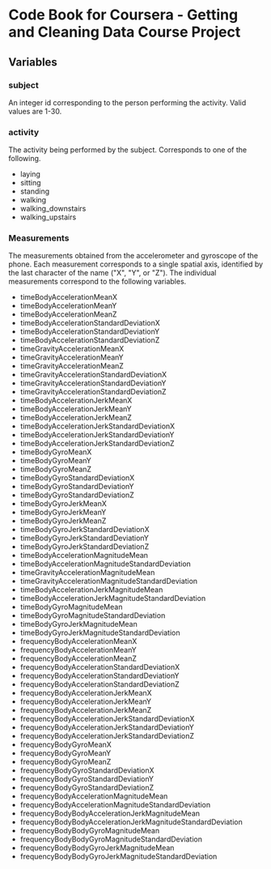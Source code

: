 # Code Book for Coursera - Getting and Cleaning Data Course Project

## Variables

### subject

An integer id corresponding to the person performing the activity. Valid values are 1-30.

### activity

The activity being performed by the subject. Corresponds to one of the following.

*   laying
*   sitting
*   standing
*   walking
*   walking_downstairs
*   walking_upstairs

### Measurements

The measurements obtained from the accelerometer and gyroscope of the phone. Each measurement corresponds to a single spatial axis, identified by the last character of the name ("X", "Y", or "Z"). The individual measurements correspond to the following variables.

* timeBodyAccelerationMeanX                                  
* timeBodyAccelerationMeanY                                  
* timeBodyAccelerationMeanZ                                  
* timeBodyAccelerationStandardDeviationX                     
* timeBodyAccelerationStandardDeviationY                     
* timeBodyAccelerationStandardDeviationZ                     
* timeGravityAccelerationMeanX                               
* timeGravityAccelerationMeanY                               
* timeGravityAccelerationMeanZ                               
* timeGravityAccelerationStandardDeviationX                  
* timeGravityAccelerationStandardDeviationY                  
* timeGravityAccelerationStandardDeviationZ                  
* timeBodyAccelerationJerkMeanX                              
* timeBodyAccelerationJerkMeanY                              
* timeBodyAccelerationJerkMeanZ                              
* timeBodyAccelerationJerkStandardDeviationX                 
* timeBodyAccelerationJerkStandardDeviationY                 
* timeBodyAccelerationJerkStandardDeviationZ                 
* timeBodyGyroMeanX                                          
* timeBodyGyroMeanY                                          
* timeBodyGyroMeanZ                                          
* timeBodyGyroStandardDeviationX                             
* timeBodyGyroStandardDeviationY                             
* timeBodyGyroStandardDeviationZ                             
* timeBodyGyroJerkMeanX                                      
* timeBodyGyroJerkMeanY                                      
* timeBodyGyroJerkMeanZ                                      
* timeBodyGyroJerkStandardDeviationX                         
* timeBodyGyroJerkStandardDeviationY                         
* timeBodyGyroJerkStandardDeviationZ                         
* timeBodyAccelerationMagnitudeMean                          
* timeBodyAccelerationMagnitudeStandardDeviation             
* timeGravityAccelerationMagnitudeMean                       
* timeGravityAccelerationMagnitudeStandardDeviation          
* timeBodyAccelerationJerkMagnitudeMean                      
* timeBodyAccelerationJerkMagnitudeStandardDeviation         
* timeBodyGyroMagnitudeMean                                  
* timeBodyGyroMagnitudeStandardDeviation                     
* timeBodyGyroJerkMagnitudeMean                              
* timeBodyGyroJerkMagnitudeStandardDeviation                 
* frequencyBodyAccelerationMeanX                             
* frequencyBodyAccelerationMeanY                             
* frequencyBodyAccelerationMeanZ                             
* frequencyBodyAccelerationStandardDeviationX                
* frequencyBodyAccelerationStandardDeviationY                
* frequencyBodyAccelerationStandardDeviationZ                
* frequencyBodyAccelerationJerkMeanX                         
* frequencyBodyAccelerationJerkMeanY                         
* frequencyBodyAccelerationJerkMeanZ                         
* frequencyBodyAccelerationJerkStandardDeviationX            
* frequencyBodyAccelerationJerkStandardDeviationY            
* frequencyBodyAccelerationJerkStandardDeviationZ            
* frequencyBodyGyroMeanX                                     
* frequencyBodyGyroMeanY                                     
* frequencyBodyGyroMeanZ                                     
* frequencyBodyGyroStandardDeviationX                        
* frequencyBodyGyroStandardDeviationY                        
* frequencyBodyGyroStandardDeviationZ                        
* frequencyBodyAccelerationMagnitudeMean                     
* frequencyBodyAccelerationMagnitudeStandardDeviation        
* frequencyBodyBodyAccelerationJerkMagnitudeMean             
* frequencyBodyBodyAccelerationJerkMagnitudeStandardDeviation
* frequencyBodyBodyGyroMagnitudeMean                         
* frequencyBodyBodyGyroMagnitudeStandardDeviation            
* frequencyBodyBodyGyroJerkMagnitudeMean                     
* frequencyBodyBodyGyroJerkMagnitudeStandardDeviation
